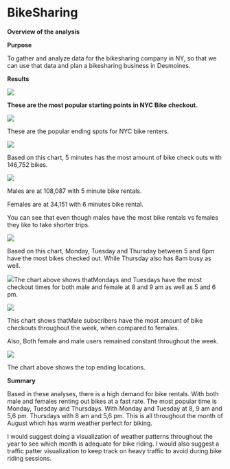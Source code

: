 # **BikeSharing**

**Overview of the analysis**

**Purpose**

To gather and analyze data for the bikesharing company in NY, so that we can use that data and plan a bikesharing business in Desmoines.

**Results**

![](RackMultipart20210521-4-8nnxrl_html_f0fefbe3df740527.png)

**These are the most popular starting points in NYC Bike checkout.**

![](RackMultipart20210521-4-8nnxrl_html_cbcfc3ede0dee78.png)

These are the popular ending spots for NYC bike renters.

![](RackMultipart20210521-4-8nnxrl_html_52943fd986eb7c33.png)

Based on this chart, 5 minutes has the most amount of bike check outs with 146,752 bikes.

![](RackMultipart20210521-4-8nnxrl_html_32edf5227918ef66.png)

Males are at 108,087 with 5 minute bike rentals.

Females are at 34,151 with 6 minutes bike rental.

You can see that even though males have the most bike rentals vs females they like to take shorter trips.

![](RackMultipart20210521-4-8nnxrl_html_38da9a153d470251.png)

Based on this chart, Monday, Tuesday and Thursday between 5 and 6pm have the most bikes checked out. While Thursday also has 8am busy as well.

![](RackMultipart20210521-4-8nnxrl_html_2dd5139330fefad8.png)The chart above shows thatMondays and Tuesdays have the most checkout times for both male and female at 8 and 9 am as well as 5 and 6 pm.

![](RackMultipart20210521-4-8nnxrl_html_ea96d8f57a29d794.png)

This chart shows thatMale subscribers have the most amount of bike checkouts throughout the week, when compared to females.

Also, Both female and male users remained constant throughout the week.

![](RackMultipart20210521-4-8nnxrl_html_650a708a66f19e0f.png)

The chart above shows the top ending locations.

**Summary**

Based in these analyses, there is a high demand for bike rentals. With both male and females renting out bikes at a fast rate. The most popular time is Monday, Tuesday and Thursdays. With Monday and Tuesday at 8, 9 am and 5,6 pm. Thursdays with 8 am and 5,6 pm. This is all throughout the month of August which has warm weather perfect for biking.

I would suggest doing a visualization of weather patterns throughout the year to see which month is adequate for bike riding. I would also suggest a traffic patter visualization to keep track on heavy traffic to avoid during bike riding sessions.
